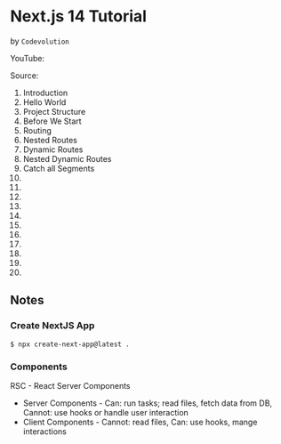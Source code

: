 # Next.js 14 Tutorial
by `Codevolution`

YouTube:

Source:

1. Introduction
2. Hello World
3. Project Structure
4. Before We Start
5. Routing
6. Nested Routes
7. Dynamic Routes
8. Nested Dynamic Routes
9. Catch all Segments
10.
11.
12.
13.
14.
15.
16.
17.
18.
19.
20.

## Notes

### Create NextJS App

`$ npx create-next-app@latest .`

### Components

RSC - React Server Components

* Server Components - Can: run tasks; read files, fetch data from DB, Cannot: use hooks or handle user interaction
* Client Components - Cannot: read files, Can: use hooks, mange interactions

